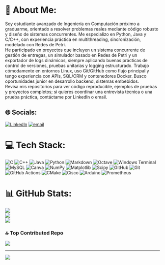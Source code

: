 # 💫 About Me:
Soy estudiante avanzado de Ingeniería en Computación próximo a graduarme, orientado a resolver problemas reales mediante código robusto y diseño de sistemas concurrentes. Me especializo en Python, Java y C/C++, con experiencia práctica en multithreading, sincronización, modelado con Redes de Petri.<br>He participado en proyectos que incluyen un sistema concurrente de gestión de entregas, un simulador basado en Redes de Petri y un exportador de logs dinámicos, siempre aplicando buenas prácticas de control de versiones, pruebas unitarias y logging estructurado. Trabajo cómodamente en entornos Linux, uso Git/GitHub como flujo principal y tengo experiencia con APIs, SQL/ORM y contenedores Docker. Busco oportunidades junior en desarrollo backend, sistemas embebidos.<br>Revisa mis repositorios para ver código reproducible, ejemplos de pruebas y proyectos completos; si quieres coordinar una entrevista técnica o una prueba práctica, contáctame por LinkedIn o email.


## 🌐 Socials:
[![LinkedIn](https://img.shields.io/badge/LinkedIn-%230077B5.svg?logo=linkedin&logoColor=white)](https://linkedin.com/in/https://www.linkedin.com/in/rafael-fari%C3%B1as-g%C3%B3mez-a72066327/) [![email](https://img.shields.io/badge/Email-D14836?logo=gmail&logoColor=white)](mailto:rafafarinas25@gmail.com) 

# 💻 Tech Stack:
![C](https://img.shields.io/badge/c-%2300599C.svg?style=for-the-badge&logo=c&logoColor=white) ![C++](https://img.shields.io/badge/c++-%2300599C.svg?style=for-the-badge&logo=c%2B%2B&logoColor=white) ![Java](https://img.shields.io/badge/java-%23ED8B00.svg?style=for-the-badge&logo=openjdk&logoColor=white) ![Python](https://img.shields.io/badge/python-3670A0?style=for-the-badge&logo=python&logoColor=ffdd54) ![Markdown](https://img.shields.io/badge/markdown-%23000000.svg?style=for-the-badge&logo=markdown&logoColor=white) ![Octave](https://img.shields.io/badge/OCTAVE-darkblue?style=for-the-badge&logo=octave&logoColor=fcd683) ![Windows Terminal](https://img.shields.io/badge/Windows%20Terminal-%234D4D4D.svg?style=for-the-badge&logo=windows-terminal&logoColor=white) ![MySQL](https://img.shields.io/badge/mysql-4479A1.svg?style=for-the-badge&logo=mysql&logoColor=white) ![Canva](https://img.shields.io/badge/Canva-%2300C4CC.svg?style=for-the-badge&logo=Canva&logoColor=white) ![NumPy](https://img.shields.io/badge/numpy-%23013243.svg?style=for-the-badge&logo=numpy&logoColor=white) ![Matplotlib](https://img.shields.io/badge/Matplotlib-%23ffffff.svg?style=for-the-badge&logo=Matplotlib&logoColor=black) ![Scipy](https://img.shields.io/badge/SciPy-%230C55A5.svg?style=for-the-badge&logo=scipy&logoColor=%white) ![GitHub](https://img.shields.io/badge/github-%23121011.svg?style=for-the-badge&logo=github&logoColor=white) ![Git](https://img.shields.io/badge/git-%23F05033.svg?style=for-the-badge&logo=git&logoColor=white) ![GitHub Actions](https://img.shields.io/badge/github%20actions-%232671E5.svg?style=for-the-badge&logo=githubactions&logoColor=white) ![CMake](https://img.shields.io/badge/CMake-%23008FBA.svg?style=for-the-badge&logo=cmake&logoColor=white) ![Cisco](https://img.shields.io/badge/cisco-%23049fd9.svg?style=for-the-badge&logo=cisco&logoColor=black) ![Arduino](https://img.shields.io/badge/-Arduino-00979D?style=for-the-badge&logo=Arduino&logoColor=white) ![Prometheus](https://img.shields.io/badge/Prometheus-E6522C?style=for-the-badge&logo=Prometheus&logoColor=white)
# 📊 GitHub Stats:
![](https://github-readme-stats.vercel.app/api?username=rafa2599&theme=tokyonight&hide_border=false&include_all_commits=false&count_private=false)<br/>
![](https://nirzak-streak-stats.vercel.app/?user=rafa2599&theme=tokyonight&hide_border=false)<br/>
![](https://github-readme-stats.vercel.app/api/top-langs/?username=rafa2599&theme=tokyonight&hide_border=false&include_all_commits=false&count_private=false&layout=compact)

### 🔝 Top Contributed Repo
![](https://github-contributor-stats.vercel.app/api?username=rafa2599&limit=5&theme=tokyonight&combine_all_yearly_contributions=true)

---
[![](https://visitcount.itsvg.in/api?id=rafa2599&icon=0&color=1)](https://visitcount.itsvg.in)

<!-- Proudly created with GPRM ( https://gprm.itsvg.in ) -->
